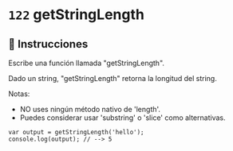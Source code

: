 # `122` getStringLength

## 📝 Instrucciones

Escribe una función llamada "getStringLength".

Dado un string, "getStringLength" retorna la longitud del string.

Notas:
* NO uses ningún método nativo de 'length'.
* Puedes considerar usar 'substring' o 'slice' como alternativas.

```Js
var output = getStringLength('hello');
console.log(output); // --> 5
```